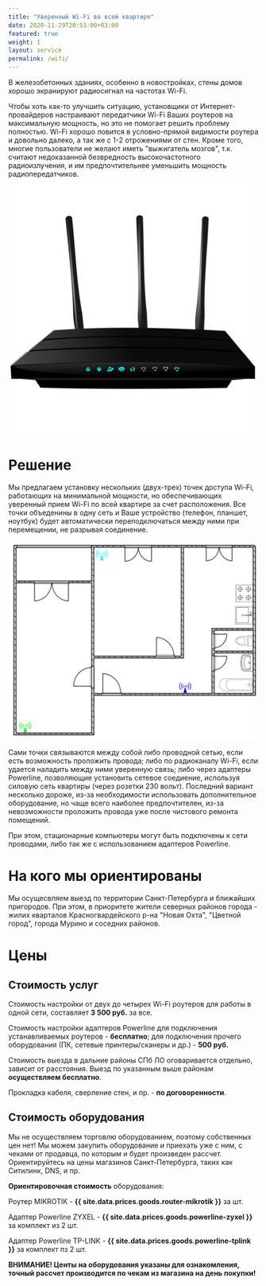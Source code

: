 ```yaml
---
title: "Уверенный Wi-Fi во всей квартире"
date: 2020-11-29T20:53:00+03:00
featured: true
weight: 1
layout: service
permalink: /wifi/
---
```


В железобетонных зданиях, особенно в новостройках, стены домов хорошо экранируют радиосигнал на частотах Wi-Fi.

Чтобы хоть как-то улучшить ситуацию, установщики от Интернет-провайдеров настраивают передатчики Wi-Fi Ваших роутеров на максимальную мощность, но это не помогает решить проблему полностью. Wi-Fi хорошо ловится в условно-прямой видимости роутера и довольно далеко, а так же с 1-2 отрожениями от стен. Кроме того, многие пользователи не желают иметь "выжигатель мозгов", т.к. считают недоказанной безвредность высокочастотного радиоизлучения, и им предпочтительнее уменьшить мощность радиопередатчиков.

![router](/images/services/wireless-modem.svg)

# Решение

Мы предлагаем установку нескольких (двух-трех) точек доступа Wi-Fi, работающих на минимальной мощности, но обеспечивающих уверенный прием Wi-Fi по всей квартире за счет расположения. Все точки объеденины в одну сеть и Ваше устройство (телефон, планшет, ноутбук) будет автоматически переподключаться между ними при перемещении, не разрывая соединение.

![flat plain](/images/services/wifi.png)

Сами точки связываются между собой либо проводной сетью, если есть возможность проложить провода; либо по радиоканалу Wi-Fi, если удается наладить между ними уверенную связь; либо через адаптеры Powerline, позволяющие установить сетевое соедиение, используя силовую сеть квартиры (через розетки 230 вольт). Последний вариант несколько дороже, из-за необходимости использовать дополнительное оборудование, но чаще всего наиболее предпочтителен, из-за невозможности проложить провода уже после чистового ремонта помещений.

При этом, стационарные компьютеры могут быть подключены к сети проводами, либо так же с использованием адаптеров Powerline.

# На кого мы ориентированы

Мы осущесвляем выезд по территории Санкт-Петербурга и ближайших пригородов. При этом, в приоритете жители северных районов города - жилих кварталов Красногвардейского р-на "Новая Охта", "Цветной город", города Мурино и соседних районов.

# Цены

## Стоимость услуг

Стоимость настройки от двух до четырех Wi-Fi роутеров для работы в одной сети, составляет **3&nbsp;500&nbsp;руб.** за все.

Стоимость настройки адаптеров Powerline для подключения устанавливаемых роутеров - **бесплатно**; для подключения прочего оборудования (ПК, сетевые принтеры/сканеры и др.) - **500&nbsp;руб.**

Стоимость выезда в дальние районы СПб ЛО оговаривается отдельно, зависит от расстояния. Выезд по указанным выше районам **осуществляем бесплатно**.

Прокладка кабеля, сверление стен, и пр. - **по договоренности**.

## Стоимость оборудования

Мы не осуществляем торговлю оборудованием, поэтому собственных цен нет! Мы можем закупить оборудование и приехать уже с ним, с чеками от продавца, по которым и будет произведен рассчет. Ориентируйтесь на цены магазинов Санкт-Петербурга, таких как Ситилинк, DNS, и пр.

**Ориентировочная стоимость** оборудования:

Роутер MIKROTIK - **{{ site.data.prices.goods.router-mikrotik }}** за шт.

Адаптер Powerline ZYXEL - **{{ site.data.prices.goods.powerline-zyxel }}** за комплект из 2 шт.

Адаптер Powerline TP-LINK - **{{ site.data.prices.goods.powerline-tplink }}** за комплект пз 2 шт.

**ВНИМАНИЕ! Центы на оборудования указаны для ознакомления, точный рассчет производится по чекам из магазина на день покупки!**

